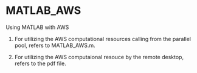 # MATLAB_AWS
Using MATLAB with AWS

1. For utilizing the AWS computational resources calling from the parallel pool, refers to MATLAB_AWS.m.

2. For utilizing the AWS computaional resouce by the remote desktop, refers to the pdf file. 
